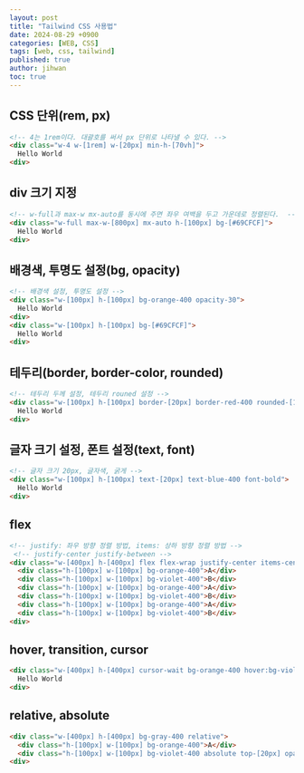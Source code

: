 ```yaml
---
layout: post
title: "Tailwind CSS 사용법"
date: 2024-08-29 +0900
categories: [WEB, CSS]
tags: [web, css, tailwind]
published: true
author: jihwan
toc: true
---
```


## CSS 단위(rem, px)

```html
<!-- 4는 1rem이다. 대괄호를 써서 px 단위로 나타낼 수 있다. -->
<div class="w-4 w-[1rem] w-[20px] min-h-[70vh]">
  Hello World
<div>
```

## div 크기 지정
```html
<!-- w-full과 max-w mx-auto를 동시에 주면 좌우 여백을 두고 가운데로 정렬된다.  -->
<div class="w-full max-w-[800px] mx-auto h-[100px] bg-[#69CFCF]">
  Hello World
<div>

```

## 배경색, 투명도 설정(bg, opacity)
```html
<!-- 배경색 설정, 투명도 설정 -->
<div class="w-[100px] h-[100px] bg-orange-400 opacity-30">
  Hello World
<div>
<div class="w-[100px] h-[100px] bg-[#69CFCF]">
  Hello World
<div>
```

## 테두리(border, border-color, rounded)
```html
<!-- 테두리 두께 설정, 테두리 rouned 설정 -->
<div class="w-[100px] h-[100px] border-[20px] border-red-400 rounded-[10px] rounded-full">
  Hello World
<div>
```

## 글자 크기 설정, 폰트 설정(text, font)
```html
<!-- 글자 크기 20px, 글자색, 굵게 -->
<div class="w-[100px] h-[100px] text-[20px] text-blue-400 font-bold">
  Hello World
<div>
```

## flex
```html
<!-- justify: 좌우 방향 정렬 방법, items: 상하 방향 정렬 방법 -->
 <!-- justify-center justify-between -->
<div class="w-[400px] h-[400px] flex flex-wrap justify-center items-center">
  <div class="h-[100px] w-[100px] bg-orange-400">A</div>
  <div class="h-[100px] w-[100px] bg-violet-400">B</div>
  <div class="h-[100px] w-[100px] bg-orange-400">A</div>
  <div class="h-[100px] w-[100px] bg-violet-400">B</div>
  <div class="h-[100px] w-[100px] bg-orange-400">A</div>
  <div class="h-[100px] w-[100px] bg-violet-400">B</div>
<div>
```

## hover, transition, cursor
```html
<div class="w-[400px] h-[400px] cursor-wait bg-orange-400 hover:bg-violet-400 transition duration-1000">
  Hello World
<div>
```

## relative, absolute
```html
<div class="w-[400px] h-[400px] bg-gray-400 relative">
  <div class="h-[100px] w-[100px] bg-orange-400">A</div>
  <div class="h-[100px] w-[100px] bg-violet-400 absolute top-[20px] opacity-50">B</div>
<div>
```
